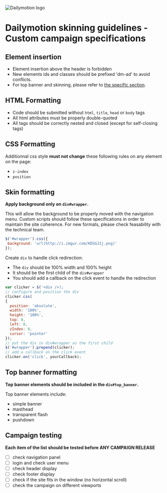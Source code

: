 ![Dailymotion logo](http://www.underconsideration.com/brandnew/archives/dailymotion_logo_detail.png)

Dailymotion skinning guidelines - Custom campaign specifications
==============================

Element insertion
--------------------------
- Element insertion above the header is forbidden
- New elements ids and classes should be prefixed 'dm-ad' to avoid conflicts.
- For top banner and skinning, please refer to [the specific section](#top-banner-formatting).

HTML Formatting
----------------------------
- Code should be submitted without ```html```, ```title```, ```head``` or ```body``` tags
- All html attributes must be properly double-quoted
- All tags should be correctly nested and closed (except for self-closing tags)

CSS Formatting
------------------
Additionnal css style **must not change** these following rules on any element on the page:
- ```z-index```
- ```position```

Skin formatting
----------------------
**Apply background only on ```div#wrapper```.** 

This will allow the background to be properly moved with the navigation menu.
Custom scripts should follow these specifications in order to maintain the site coherence. For new formats, please check feasability with the technical team.

```javascript
$('#wrapper').css({
 background: 'url(http://i.imgur.com/KDSGJ1j.png)'
});
```
Create ```div``` to handle click redirection:

- The ```div``` should be 100% width and 100% height
- It should be the first child of the ```div#wrapper```
- You should add a callback on the click event to handle the redirection

```javascript
var clicker = $('<div />);
// configure and position the div
clicker.css(
{
  position: 'absolute',
  width: '100%',
  height: '100%',
  top: 0,
  left: 0,
  zIndex: 0,
  cursor: 'pointer'
});
// put the div in div#wrapper as the first child
$('#wrapper').prepend(clicker);
// add a callback on the click event
clicker.on('click', yourCallback);
```

Top banner formatting
---------------------------
**Top banner elements should be included in the ```div#top_banner```.**

Top banner elements include:
- simple banner
- masthead
- transparent flash
- pushdown

Campaign testing
------------------------
**Each item of the list should be tested before ANY CAMPAIGN RELEASE**

- [ ] check navigation panel
- [ ] login and check user menu
- [ ] check header display
- [ ] check footer display
- [ ] check if the site fits in the window (no horizontal scroll)
- [ ] check the campaign on different viewports
